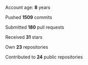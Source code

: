 Account age: **8** years

Pushed **1509** commits

Submitted **180** pull requests

Received **31** stars

Own **23** repositories

Contributed to **24** public repositories
